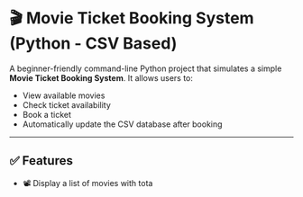 # 🎬 Movie Ticket Booking System (Python - CSV Based)

A beginner-friendly command-line Python project that simulates a simple **Movie Ticket Booking System**. It allows users to:
- View available movies
- Check ticket availability
- Book a ticket
- Automatically update the CSV database after booking

---

## ✅ Features

- 📽️ Display a list of movies with tota
